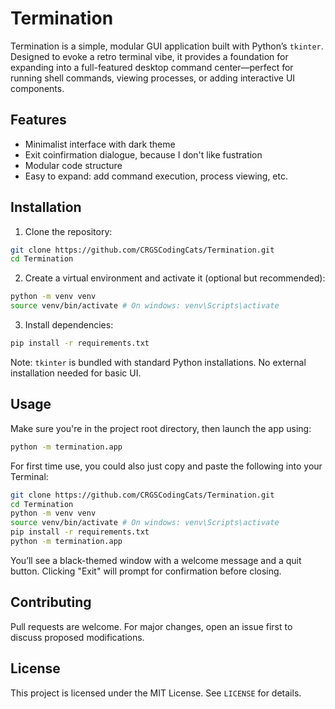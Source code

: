 # Termination
Termination is a simple, modular GUI application built with Python’s `tkinter`. Designed to evoke a retro terminal vibe, it provides a foundation for expanding into a full-featured desktop command center—perfect for running shell commands, viewing processes, or adding interactive UI components.
## Features
- Minimalist interface with dark theme
- Exit coinfirmation dialogue, because I don't like fustration
- Modular code structure
- Easy to expand: add command execution, process viewing, etc.
## Installation
1. Clone the repository:
```bash
git clone https://github.com/CRGSCodingCats/Termination.git
cd Termination
```
2. Create a virtual environment and activate it (optional but recommended):
```bash
python -m venv venv
source venv/bin/activate # On windows: venv\Scripts\activate
```
3. Install dependencies:
```bash
pip install -r requirements.txt
```
Note: `tkinter` is bundled with standard Python installations. No external installation needed for basic UI.
## Usage
Make sure you're in the project root directory, then launch the app using:
```bash
python -m termination.app
```
For first time use, you could also just copy and paste the following into your Terminal:
```bash
git clone https://github.com/CRGSCodingCats/Termination.git
cd Termination
python -m venv venv
source venv/bin/activate # On windows: venv\Scripts\activate
pip install -r requirements.txt
python -m termination.app
```
You’ll see a black-themed window with a welcome message and a quit button. Clicking "Exit" will prompt for confirmation before closing.
## Contributing
Pull requests are welcome. For major changes, open an issue first to discuss proposed modifications.
## License
This project is licensed under the MIT License. See `LICENSE` for details.
